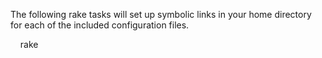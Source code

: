 The following rake tasks will set up symbolic links in your home directory for each of the included configuration files.

    rake